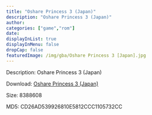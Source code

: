 ```yaml
---
title: "Oshare Princess 3 (Japan)"
description: "Oshare Princess 3 (Japan)"
author: 
categories: ["game","rom"]
date: 
displayInList: true
displayInMenu: false
dropCap: false
featuredImage: /img/gba/Oshare Princess 3 [Japan].jpg
---
```


Description: Oshare Princess 3 (Japan)

Download: <a style="text-decoration:underline;" href="https://mega.nz/#!CLAUhaQK!gped816E6BPQFKkaSFY2pcVV-H6Ly1mPfXZwzq5yKTk" target = "_blank" rel = "nofollow" > Oshare Princess 3 (Japan)</a>

Size: 8388608

MD5: CD26AD539926810E5812CCC1105732CC

